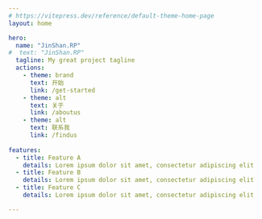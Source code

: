 ```yaml
---
# https://vitepress.dev/reference/default-theme-home-page
layout: home

hero:
  name: "JinShan.RP"
#  text: "JinShan.RP"
  tagline: My great project tagline
  actions:
    - theme: brand
      text: 开始
      link: /get-started
    - theme: alt
      text: 关于
      link: /aboutus
    - theme: alt
      text: 联系我
      link: /findus
      
features:
  - title: Feature A
    details: Lorem ipsum dolor sit amet, consectetur adipiscing elit
  - title: Feature B
    details: Lorem ipsum dolor sit amet, consectetur adipiscing elit
  - title: Feature C
    details: Lorem ipsum dolor sit amet, consectetur adipiscing elit

---
```


